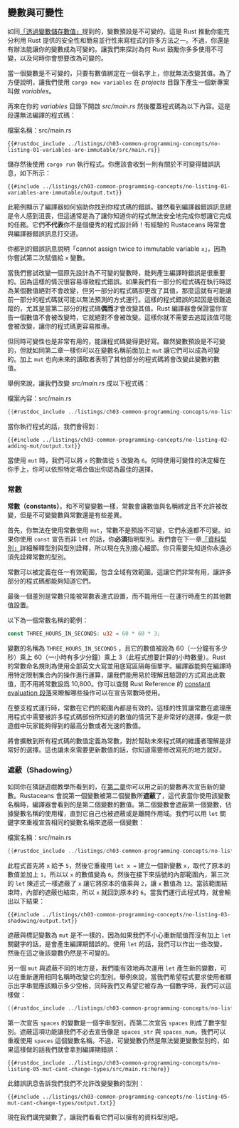 ## 變數與可變性

如同[「透過變數儲存數值」][storing-values-with-variables]<!-- ignore -->提到的，變數預設是不可變的。這是 Rust 推動你能充分利用 Rust 提供的安全性和簡易並行性來寫程式的許多方法之一。不過，你還是有辦法能讓你的變數成為可變的。讓我們來探討為何 Rust 鼓勵你多多使用不可變，以及何時你會想要改為可變的。

當一個變數是不可變的，只要有數值綁定在一個名字上，你就無法改變其值。為了方便說明，讓我們使用 `cargo new variables` 在 *projects* 目錄下產生一個新專案叫做 *variables*。

再來在你的 *variables* 目錄下開啟 *src/main.rs* 然後覆蓋程式碼為以下內容。這是段還無法編譯的程式碼：

<span class="filename">檔案名稱：src/main.rs</span>

```rust,ignore,does_not_compile
{{#rustdoc_include ../listings/ch03-common-programming-concepts/no-listing-01-variables-are-immutable/src/main.rs}}
```

儲存然後使用 `cargo run` 執行程式。你應該會收到一則有關於不可變得錯誤訊息，如下所示：

```console
{{#include ../listings/ch03-common-programming-concepts/no-listing-01-variables-are-immutable/output.txt}}
```

此範例顯示了編譯器如何協助你找到你程式碼的錯誤。雖然看到編譯器錯誤訊息總是令人感到沮喪，但這通常是為了讓你知道你的程式無法安全地完成你想讓它完成的任務。它們**不代表**你不是個優秀的程式設計師！有經驗的 Rustaceans 時常會與編譯器錯誤訊息打交道。

你都到的錯誤訊息說明「cannot assign twice to immutable variable `x`」，因為你嘗試第二次賦值給 `x` 變數。

當我們嘗試改變一個原先設計為不可變的變數時，能夠產生編譯時錯誤是很重要的。因為這樣的情況很容易導致程式錯誤。如果我們有一部分的程式碼在執行時認為某個數值絕對不會改變，但另一部分的程式碼卻更改了其值，那麼這就有可能讓前一部分的程式碼就可能以無法預測的方式運行。這樣的程式錯誤的起因是很難追蹤的，尤其是當第二部分的程式碼**偶而**才會改變其值。Rust 編譯器會保證當你宣告一個數值不會被改變時，它就絕對不會被改變。這樣你就不需要去追蹤該值可能會被改變，讓你的程式碼更容易推導。

但同時可變性也是非常有用的，能讓程式碼變得更好寫。雖然變數預設是不可變的，但就如同第二章一樣你可以在變數名稱前面加上 `mut` 讓它們可以成為可變的。加上 `mut` 也向未來的讀取者表明了其他部分的程式碼將會改變此變數的數值。

舉例來說，讓我們改變 *src/main.rs*  成以下程式碼：

<span class="filename">檔案內容：src/main.rs</span>

```rust
{{#rustdoc_include ../listings/ch03-common-programming-concepts/no-listing-02-adding-mut/src/main.rs}}
```

當你執行程式的話，我們會得到：

```console
{{#include ../listings/ch03-common-programming-concepts/no-listing-02-adding-mut/output.txt}}
```

當使用 `mut` 時，我們可以將 `x` 的數值從 `5` 改變為 `6`。何時使用可變性的決定權在你手上，你可以依照特定場合做出你認為最佳的選擇。

### 常數

**常數（constants）**。和不可變變數一樣，常數會讓數值與名稱綁定且不允許被改變，但是不可變變數與常數還是有些差異。

首先，你無法在使用常數使用 `mut`，常數不是預設不可變，它們永遠都不可變。如果你使用 `const` 宣告而非 `let` 的話，你**必須**指明型別。我們會在下一章[「資料型別」][data-types]<!-- ignore -->詳細解釋型別與型別詮釋，所以現在先別擔心細節。你只需要先知道你永遠必須先詮釋常數的型別。

常數可以被定義在任一有效範圍，包含全域有效範圍。這讓它們非常有用，讓許多部分的程式碼都能夠知道它們。

最後一個差別是常數只能被常數表達式設置，而不能用任一在運行時產生的其他數值設置。

以下為一個常數名稱的範例：

```rust
const THREE_HOURS_IN_SECONDS: u32 = 60 * 60 * 3;
```

變數的名稱為 `THREE_HOURS_IN_SECONDS` ，且它的數值被設為 60（一分鐘有多少秒）乘上 60（一小時有多少分鐘）乘上 3（此程式想要計算的小時數量）。Rust 的常數命名規則為使用全部英文大寫並用底寫區隔每個單字。編譯器能夠在編譯時用特定限制集合內的操作進行運算，讓我們能用易於理解且驗證的方式寫出此數值，而不用將常數設爲 10,800。你可以查閱 Rust Reference 的 [constant evaluation 段落][const-eval]來瞭解哪些操作可以在宣告常數時使用。

在整支程式運行時，常數在它們的範圍內都是有效的。這樣的性質讓常數在處理應用程式中需要被許多程式碼部份所知道的數值的情況下是非常好的選擇，像是一款遊戲中玩家能夠得到的最高分數或者光速的數值。

將會擴散到所有程式碼的數值定義為常數，對於幫助未來程式碼的維護者理解是非常好的選擇。這也讓未來需要更新數值的話，你知道需要修改寫死的地方就好。

### 遮蔽（Shadowing）

如同你在猜謎遊戲教學所看到的，在[第二章][comparing-the-guess-to-the-secret-number]<!-- ignore -->你可以用之前的變數再次宣告新的變數。Rustaceans 會說第一個變數被第二個變數所**遮蔽**了，這代表當你使用該變數名稱時，編譯器會看到的是第二個變數的數值。第二個變數會遮蔽第一個變數，佔據變數名稱的使用權，直到它自己也被遮蔽或是離開作用域。我們可以用 `let` 關鍵字來重複宣告相同的變數名稱來遮蔽一個變數：

<span class="filename">檔案名稱：src/main.rs</span>

```rust
{{#rustdoc_include ../listings/ch03-common-programming-concepts/no-listing-03-shadowing/src/main.rs}}
```

此程式首先將 `x` 給予 `5`，然後它重複用 `let x =` 建立一個新變數 `x`，取代了原本的數值並加上 `1`，所以以 `x` 的數值變為 `6`。然後在接下來括號的內部範圍內，第三次的 `let` 陳述式一樣遮蔽了 `x` 讓它將原本的值乘與 `2`，讓 `x` 數值為 `12`。當該範圍結束時，內部的遮蔽也結束，所以 `x` 就回到原本的 `6`。當我們運行此程式時，就會輸出以下結果：

```console
{{#include ../listings/ch03-common-programming-concepts/no-listing-03-shadowing/output.txt}}
```

遮蔽與標記變數為 `mut` 是不一樣的，因為如果我們不小心重新賦值而沒有加上 `let` 關鍵字的話，是會產生編譯期錯誤的。使用 `let` 的話，我們可以作出一些改變，然後在這之後該變數仍然是不可變的。

另一個 `mut` 與遮蔽不同的地方是，我們能有效地再次運用 `let` 產生新的變數，可以在重新運用相同名稱時改變它的型別。舉例來說，當我們希望程式要求使用者顯示出字串間應該顯示多少空格，同時我們又希望它被存為一個數字時，我們可以這樣做：

```rust
{{#rustdoc_include ../listings/ch03-common-programming-concepts/no-listing-04-shadowing-can-change-types/src/main.rs:here}}
```

第一次宣告 `spaces` 的變數是一個字串型別，而第二次宣告 `spaces` 則成了數字型別。遮蔽這項功能讓我們不必去宣告像是 `spaces_str` 與 `spaces_num`，我們可以重複使用 `spaces` 這個變數名稱。不過，可變變數仍然是無法變更變數型別的，如果這樣做的話我們就會拿到編譯期錯誤：

```rust,ignore,does_not_compile
{{#rustdoc_include ../listings/ch03-common-programming-concepts/no-listing-05-mut-cant-change-types/src/main.rs:here}}
```

此錯誤訊息告訴我們我們不允許改變變數的型別：

```console
{{#include ../listings/ch03-common-programming-concepts/no-listing-05-mut-cant-change-types/output.txt}}
```

現在我們講完變數了，讓我們看看它們可以擁有的資料型別吧。

[comparing-the-guess-to-the-secret-number]:
ch02-00-guessing-game-tutorial.html#將猜測的數字與祕密數字做比較
[data-types]: ch03-02-data-types.html#資料型別
[storing-values-with-variables]: ch02-00-guessing-game-tutorial.html#透過變數儲存數值
[const-eval]: https://doc.rust-lang.org/stable/reference/const_eval.html
